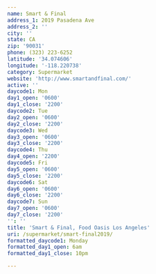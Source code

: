 ```yaml
---
name: Smart & Final
address_1: 2019 Pasadena Ave
address_2: ''
city: ''
state: CA
zip: '90031'
phone: (323) 223-6252
latitude: '34.074606'
longitude: '-118.220738'
category: Supermarket
website: 'http://www.smartandfinal.com/'
active: ''
daycode1: Mon
day1_open: '0600'
day1_close: '2200'
daycode2: Tue
day2_open: '0600'
day2_close: '2200'
daycode3: Wed
day3_open: '0600'
day3_close: '2200'
daycode4: Thu
day4_open: '2200'
daycode5: Fri
day5_open: '0600'
day5_close: '2200'
daycode6: Sat
day6_open: '0600'
day6_close: '2200'
daycode7: Sun
day7_open: '0600'
day7_close: '2200'
'': ''
title: 'Smart & Final, Food Oasis Los Angeles'
uri: /supermarket/smart-final2019/
formatted_daycode1: Monday
formatted_day1_open: 6am
formatted_day1_close: 10pm

---
```

